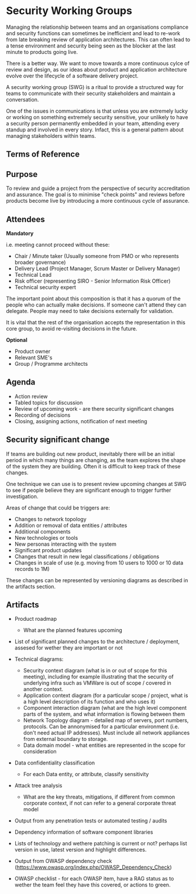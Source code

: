 # Security Working Groups

Managing the relationship between teams and an organisations compliance and security functions can sometimes be inefficient and lead to re-work from late breaking review of application architectures. This can often lead to a tense environment and security being seen as the blocker at the last minute to products going live.

There is a better way. We want to move towards a more continuous cylce of review and design, as our ideas about product and application architecture evolve over the lifecycle of a software delivery project.

A security working group (SWG) is a ritual to provide a structured way for teams to communicate with their security stakeholders and maintain a conversation.

One of the issues in communications is that unless you are extremely lucky or working on something extremely security sensitive, your unlikely to have a security person permanently embedded in your team, attending every standup and involved in every story. Infact, this is a general pattern about managing stakeholders within teams.

## Terms of Reference

## Purpose

To review and guide a project from the perspective of security accreditation and assurance. The goal is to minimise "check points" and reviews before products become live by introducing a more continuous cycle of assurance.

## Attendees

**Mandatory**

i.e. meeting cannot proceed without these:

- Chair / Minute taker (Usually someone from PMO or who represents broader governance)
- Delivery Lead (Project Manager, Scrum Master or Delivery Manager)
- Technical Lead
- Risk officer (representing SIRO - Senior Information Risk Officer)
- Technical security expert

The important point about this composition is that it has a quorum of the people who can actually make decisions. If someone can't attend they can delegate. People may need to take decisions externally for validation.

It is vital that the rest of the organisation accepts the representation in this core group, to avoid re-visiting decisions in the future.

**Optional**

- Product owner
- Relevant SME's
- Group / Programme architects


## Agenda

- Action review
- Tabled topics for discussion
- Review of upcoming work - are there security significant changes
- Recording of decisions
- Closing, assigning actions, notification of next meeting

## Security significant change

If teams are building out new product, inevitably there will be an initial period in which many things are changing, as the team explores the shape of the system they are building. Often it is difficult to keep track of these changes.

One technique we can use is to present review upcoming changes at SWG to see if people believe they are significant enough to trigger further investigation.

Areas of change that could be triggers are:

- Changes to network topology
- Addition or removal of data entities / attributes
- Additional components
- New technologies or tools
- New personas interacting with the system
- Significant product updates
- Changes that result in new legal classifications / obligations
- Changes in scale of use (e.g. moving from 10 users to 1000 or 10 data records to 1M)

These changes can be represented by versioning diagrams as described in the artifacts section.

## Artifacts

- Product roadmap
  - What are the planned features upcoming
- List of significant planned changes to the architecture / deployment, assesed for wether they are important or not
- Technical diagrams:
  - Security context diagram (what is in or out of scope for this meeting), including for example illustrating that the security of underlying infra such as VMWare is out of scope / covered in another context.
  - Application context diagram (for a particular scope / project, what is a high level description of its function and who uses it)
  - Component interaction diagram (what are the high level component parts of the system, and what information is flowing between them
  - Network Topology diagram - detailed map of servers, port numbers, protocols. Can be annonymised for a particular environment (i.e. don't need actual IP addresses). Must include all network appliances from external boundary to storage.
  - Data domain model - what entities are represented in the scope for consideration

- Data confidentiality classification
  - For each Data entity, or attribute, classify sensitivity

- Attack tree analysis
  - What are the key threats, mitigations, if different from common corporate context, if not can refer to a general corporate threat model

- Output from any penetration tests or automated testing / audits
- Dependency information of software component libraries
- Lists of technology and wethere patching is current or not? perhaps list version in use, latest version and highlight differences.
- Output from OWASP dependency check (https://www.owasp.org/index.php/OWASP_Dependency_Check)
- OWASP checklist - for each OWASP item, have a RAG status as to wether the team feel they have this covered, or actions to green.

